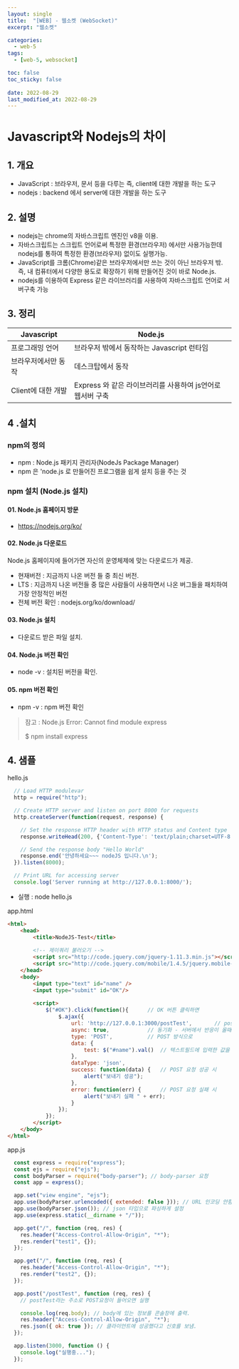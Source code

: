 ```yaml
---
layout: single
title:  "[WEB] - 웹소켓 (WebSocket)"
excerpt: "웹소켓"

categories:
  - web-5
tags:
  - [web-5, websocket]

toc: false
toc_sticky: false
 
date: 2022-08-29
last_modified_at: 2022-08-29
---
```


# Javascript와 Nodejs의 차이
## 1. 개요
- JavaScript : 브라우저, 문서 등을 다루는 즉, client에 대한 개발을 하는 도구
- nodejs : backend 에서 server에 대한 개발을 하는 도구

## 2. 설명
- nodejs는 chrome의 자바스크립트 엔진인 v8을 이용.
- 자바스크립트는 스크립트 언어로써 특정한 환경(브라우저) 에서만 사용가능한데
nodejs를 통하여 특정한 환경(브라우저) 없이도 실행가능.
- JavaScript를 크롬(Chrome)같은 브라우저에서만 쓰는 것이 아닌 브라우저 밖. 즉, 내 컴퓨터에서 다양한 용도로 확장하기 위해 만들어진 것이 바로 Node.js.
- nodejs를 이용하여 Express 같은 라이브러리를 사용하여 자바스크립트 언어로 서버구축 가능

## 3. 정리

| Javascript | Node.js |
| ---------- | ------- |
| 프로그래밍 언어 |	브라우저 밖에서 동작하는 Javascript 런타임 |
| 브라우저에서만 동작 | 데스크탑에서 동작 |
| Client에 대한 개발 | Express 와 같은 라이브러리를 사용하여 js언어로 웹서버 구축 |


## 4 .설치
### npm의 정의
- npm : Node.js 패키지 관리자(NodeJs Package Manager)
- npm 은 'node.js 로 만들어진 프로그램을 쉽게 설치 등을 주는 것
 
### npm 설치 (Node.js 설치)
#### 01. Node.js 홈페이지 방문
- https://nodejs.org/ko/

#### 02. Node.js 다운로드
  Node.js 홈페이지에 들어가면 자신의 운영체제에 맞는 다운로드가 제공.
  - 현재버전 : 지금까지 나온 버전 들 중 최신 버전.  
  - LTS : 지금까지 나온 버전들 중 많은 사람들이 사용하면서 나온 버그들을 패치하여 가장 안정적인 버전
  - 전체 버전 확인 : nodejs.org/ko/download/

#### 03. Node.js 설치
- 다운로드 받은 파일 설치.

#### 04. Node.js 버전 확인
- node -v : 설치된 버전을 확인.
 
#### 05. npm 버전 확인
- npm -v : npm 버전 확인

> 잠고 : Node.js Error: Cannot find module express
>
> $ npm install express

## 4. 샘플
hello.js
```javascript
  // Load HTTP modulevar 
  http = require("http"); 

  // Create HTTP server and listen on port 8000 for requests
  http.createServer(function(request, response) {

    // Set the response HTTP header with HTTP status and Content type   
    response.writeHead(200, {'Content-Type': 'text/plain;charset=UTF-8'});

    // Send the response body "Hello World"   
    response.end('안녕하세요~~~ nodeJS 입니다.\n');
  }).listen(8000); 

  // Print URL for accessing server
  console.log('Server running at http://127.0.0.1:8000/');
```
- 실행 : node hello.js


app.html
```html
<html>
    <head>
        <title>NodeJS-Test</title>
        
        <!-- 제이쿼리 불러오기 -->
        <script src="http://code.jquery.com/jquery-1.11.3.min.js"></script>
        <script src="http://code.jquery.com/mobile/1.4.5/jquery.mobile-1.4.5.min.js"></script>
    </head>
    <body>
        <input type="text" id="name" />
        <input type="submit" id="OK"/>
        
        <script>
            $("#OK").click(function(){      // OK 버튼 클릭하면
                $.ajax({
                    url: 'http://127.0.0.1:3000/postTest',       // postTest 주소로
                    async: true,            // 동기화 - 서버에서 반응이 올때까지 기다림
                    type: 'POST',           // POST 방식으로
                    data: {
                        test: $("#name").val()  // 텍스트필드에 입력한 값을 test라는 이름으로 보냄
                    },
                    dataType: 'json',
                    success: function(data) {   // POST 요청 성공 시
                        alert("보내기 성공");
                    },
                    error: function(err) {      // POST 요청 실패 시
                        alert("보내기 실패 " + err);
                    }
                }); 
            });
        </script>
    </body>
</html>
```

app.js
```javascript
  const express = require("express");
  const ejs = require("ejs");
  const bodyParser = require("body-parser"); // body-parser 요청
  const app = express();

  app.set("view engine", "ejs");
  app.use(bodyParser.urlencoded({ extended: false })); // URL 인코딩 안함
  app.use(bodyParser.json()); // json 타입으로 파싱하게 설정
  app.use(express.static(__dirname + "/"));

  app.get("/", function (req, res) {
    res.header("Access-Control-Allow-Origin", "*");
    res.render("test1", {});
  });

  app.get("/", function (req, res) {
    res.header("Access-Control-Allow-Origin", "*");
    res.render("test2", {});
  });

  app.post("/postTest", function (req, res) {
    // postTest라는 주소로 POST요청이 들어오면 실행

    console.log(req.body); // body에 있는 정보를 콘솔창에 출력.
    res.header("Access-Control-Allow-Origin", "*");
    res.json({ ok: true }); // 클라이언트에 성공했다고 신호를 보냄.
  });

  app.listen(3000, function () {
    console.log("실행중...");
  });
```
